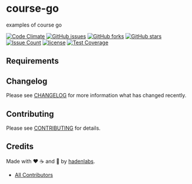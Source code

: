 # course-go

examples of course go

[![Code Climate](https://codeclimate.com/github/luismayta/course-go/badges/gpa.svg)](https://codeclimate.com/github/luismayta/course-go)
[![GitHub issues](https://img.shields.io/github/issues/luismayta/course-go.svg)](https://github.com/luismayta/course-go/issues)
[![GitHub forks](https://img.shields.io/github/forks/luismayta/course-go.svg)](https://github.com/luismayta/course-go)
[![GitHub stars](https://img.shields.io/github/stars/luismayta/course-go.svg)](https://github.com/luismayta/course-go)
[![Issue Count](https://codeclimate.com/github/luismayta/course-go/badges/issue_count.svg)](https://codeclimate.com/github/luismayta/course-go)
[![license](https://img.shields.io/github/license/mashape/apistatus.svg?style=flat-square)](LICENSE)
[![Test Coverage](https://codeclimate.com/github/luismayta/course-go/badges/coverage.svg)](https://codeclimate.com/github/luismayta/course-go/coverage)

## Requirements

## Changelog

Please see [CHANGELOG](CHANGELOG.md) for more information what has changed recently.

## Contributing

Please see [CONTRIBUTING](CONTRIBUTING.md) for details.

## Credits

Made with :heart: ️:coffee:️ and :pizza: by [hadenlabs][link-company].

- [All Contributors][link-contributors]


[link-company]: https://github.com/hadenlabs
[link-contributors]: AUTHORS
